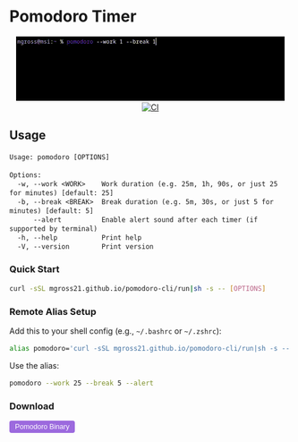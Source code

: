 # Pomodoro Timer

<div align="center">
  <img src="https://raw.githubusercontent.com/mgross21/pomodoro-cli/main/assets/videos/usage.gif" alt="Pomodoro Terminal" />
  <br/>
  <a href="https://github.com/mgross21/pomodoro-cli/actions/workflows/ci.yml">
    <img src="https://img.shields.io/github/actions/workflow/status/mgross21/pomodoro-cli/ci.yml?branch=main&color=%239c6ade" alt="CI">
  </a>
</div>

## Usage

```console
Usage: pomodoro [OPTIONS]

Options:
  -w, --work <WORK>    Work duration (e.g. 25m, 1h, 90s, or just 25 for minutes) [default: 25]
  -b, --break <BREAK>  Break duration (e.g. 5m, 30s, or just 5 for minutes) [default: 5]
      --alert          Enable alert sound after each timer (if supported by terminal)
  -h, --help           Print help
  -V, --version        Print version
```

### Quick Start

```bash
curl -sSL mgross21.github.io/pomodoro-cli/run|sh -s -- [OPTIONS]
```

### Remote Alias Setup

Add this to your shell config (e.g., `~/.bashrc` or `~/.zshrc`):

```bash
alias pomodoro='curl -sSL mgross21.github.io/pomodoro-cli/run|sh -s --'
```

Use the alias:

```bash
pomodoro --work 25 --break 5 --alert
```

### Download

<a href="https://mgross21.github.io/pomodoro-cli/pomodoro">
  <button style="padding: 4px 10px; font-size: 0.9em; background-color: #9c6ade; color: #fff; border: none; border-radius: 4px; cursor: pointer;">
    Pomodoro Binary
  </button>
</a>
